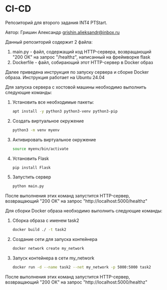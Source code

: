 # CI-CD
Репозиторий для второго задания INT4 PTStart.

Автор: Гришин Александр grishin.alieksandr@inbox.ru

Данный репозиторий содержит 2 файла:
1) main.py - файл, содержащий код HTTP-сервера, возвращающий "200 ОК" на запрос "/healthz",
написанный на фреймворке flask
2) Dockerfile - файл, собирающий этот HTTP-сервер в Docker образ

Далее приведена инструкция по запуску сервера и сборке Docker образа. Инструкция работает на Ubuntu 24.04

Для запуска сервера с хостовой машины необходимо выполнить следующие команды:

1) Установить все необходимые пакеты:
     ```bash
   apt install -y python3 python3-venv python3-pip
     ```
3) Создать виртуальное окружение
     ```bash
   python3 -m venv myenv
     ```
5) Активировать виртуальное окружение
     ```bash
   source myenv/bin/activate
     ```
7) Установить Flask
   ```bash
   pip install Flask
   ```
9) Запустить сервер
     ```bash
   python main.py
     ```

После выполнения этих команд запустится HTTP-сервер, возвращающий "200 ОК" на запрос "http://localhost:5000/healthz"

Для сборки Docker образа необходимо выполнить следующие команды:

1) Сборка образа с именем task2
     ```bash
   docker build ./ -t task2
     ```
3) Создание сети для запуска контейнера
     ```bash
   docker network create my_network
     ```
5) Запуск контейнера в сети my_network
     ```bash
   docker run -d --name task2 --net my_network -p 5000:5000 task2
     ```

После выполнения этих команд запустится HTTP-сервер, возвращающий "200 ОК" на запрос "http://localhost:5000/healthz"
